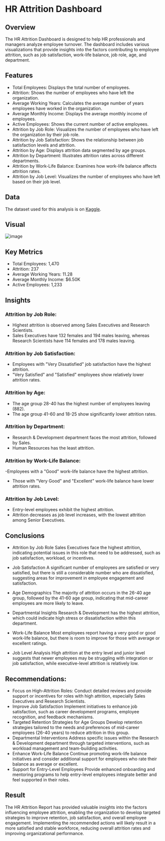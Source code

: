 # HR Attrition Dashboard

## Overview
The HR Attrition Dashboard is designed to help HR professionals and managers analyze employee turnover. The dashboard includes various visualizations that provide insights into the factors contributing to employee attrition, such as job satisfaction, work-life balance, job role, age, and department.

## Features

- Total Employees: Displays the total number of employees.
- Attrition: Shows the number of employees who have left the organization.
- Average Working Years: Calculates the average number of years employees have worked in the organization.
- Average Monthly Income: Displays the average monthly income of employees.
- Active Employees: Shows the current number of active employees.
- Attrition by Job Role: Visualizes the number of employees who have left the organization by their job role.
- Attrition by Job Satisfaction: Shows the relationship between job satisfaction levels and attrition.
- Attrition by Age: Displays attrition data segmented by age groups.
- Attrition by Department: Illustrates attrition rates across different departments.
- Attrition by Work-Life Balance: Examines how work-life balance affects attrition rates.
- Attrition by Job Level: Visualizes the number of employees who have left based on their job level.

## Data
The dataset used for this analysis is on [Kaggle](https://www.kaggle.com/code/maryamnoroozi68/ibm-hr-attrition-analysis-98-model-accuracy/input).

## Visual 
![image](https://github.com/user-attachments/assets/f36d22a2-d1c2-4f8c-8256-d91fe10dc284)


## Key Metrics
- Total Employees: 1,470
- Attrition: 237
- Average Working Years: 11.28
- Average Monthly Income: $6.50K
- Active Employees: 1,233

## Insights
### Attrition by Job Role:

- Highest attrition is observed among Sales Executives and Research Scientists.
- Sales Executives have 132 females and 194 males leaving, whereas Research Scientists have 114 females and 178 males leaving.
 
 ### Attrition by Job Satisfaction:

- Employees with "Very Dissatisfied" job satisfaction have the highest attrition.
- "Very Satisfied" and "Satisfied" employees show relatively lower attrition rates.

### Attrition by Age:

- The age group 28-40 has the highest number of employees leaving (882).
- The age group 41-60 and 18-25 show significantly lower attrition rates.
### Attrition by Department:

- Research & Development department faces the most attrition, followed by Sales.
- Human Resources has the least attrition.
  
### Attrition by Work-Life Balance:

-Employees with a "Good" work-life balance have the highest attrition.
- Those with "Very Good" and "Excellent" work-life balance have lower attrition rates.

### Attrition by Job Level:

- Entry-level employees exhibit the highest attrition.
- Attrition decreases as job level increases, with the lowest attrition among Senior Executives.


## Conclusions
- Attrition by Job Role
Sales Executives face the highest attrition, indicating potential issues in this role that need to be addressed, such as job satisfaction, workload, or incentives.

- Job Satisfaction
A significant number of employees are satisfied or very satisfied, but there is still a considerable number who are dissatisfied, suggesting areas for improvement in employee engagement and satisfaction.
- Age Demographics
The majority of attrition occurs in the 26-40 age group, followed by the 41-60 age group, indicating that mid-career employees are more likely to leave.
- Departmental Insights
  Research & Development has the highest attrition, which could indicate high stress or dissatisfaction within this department.
- Work-Life Balance
Most employees report having a very good or good work-life balance, but there is room to improve for those with average or excellent ratings.
- Job Level Analysis
High attrition at the entry level and junior level suggests that newer employees may be struggling with integration or job satisfaction, while executive-level attrition is relatively low.

## Recommendations:
- Focus on High-Attrition Roles:
Conduct detailed reviews and provide support or incentives for roles with high attrition, especially Sales Executives and Research Scientists.
- Improve Job Satisfaction
Implement initiatives to enhance job satisfaction, such as career development programs, employee recognition, and feedback mechanisms.
- Targeted Retention Strategies for Age Groups
Develop retention strategies tailored to the needs and preferences of mid-career employees (26-40 years) to reduce attrition in this group.
- Departmental Interventions
Address specific issues within the Research & Development department through targeted interventions, such as workload management and team-building activities.
- Enhance Work-Life Balance
Continue promoting work-life balance initiatives and consider additional support for employees who rate their balance as average or excellent.
- Support for Entry-Level Employees
Provide enhanced onboarding and mentoring programs to help entry-level employees integrate better and feel supported in their roles.

## Result
The HR Attrition Report has provided valuable insights into the factors influencing employee attrition, enabling the organization to develop targeted strategies to improve retention, job satisfaction, and overall employee engagement. Implementing the recommended actions will likely result in a more satisfied and stable workforce, reducing overall attrition rates and improving organizational performance.
